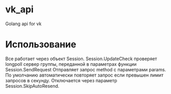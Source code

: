 # vk_api
 Golang api for vk
# Использование
 Все работает через объект Session. 
 Session.UpdateCheck проверяет longpoll сервер группы, переданной в параметрах функции
 Session.SendRequest Отправляет запрос method с параметрами params. По умолчанию автоматически повторяет запрос если превышен лимит запросов в секунду. Отключается через параметр Session.SkipAutoResend.
 
